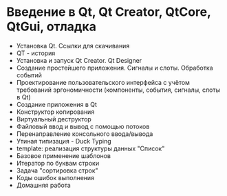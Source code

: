 # ﻿Введение в Qt, Qt Creator, QtCore, QtGui, отладка
* Установка Qt. Ссылки для скачивания
* QT - история
* Установка и запуск Qt Creator. Qt Designer
* Создание простейшего приложения. Сигналы и слоты. Обработка событий
* Проектирование пользовательского интерфейса с учётом требований эргономичности (компоненты, события, сигналы, слоты в Qt)
* ﻿Создание приложения в Qt
* Конструктор копирования
* Виртуальный деструктор
* Файловый ввод и вывод с помощью потоков
* Перенаправление консольного ввода/вывода
* Утиная типизация - Duck Typing
* template: реализация структуры данных "Список"
* Базовое применение шаблонов
* Итератор по буквам строки
* Задача "сортировка строк"
* ﻿Коды ошибок выполнения
* ﻿Домашняя работа
